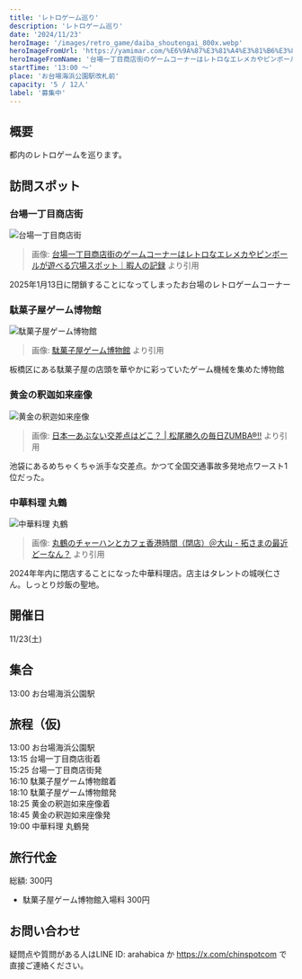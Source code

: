 ```yaml
---
title: 'レトロゲーム巡り'
description: 'レトロゲーム巡り'
date: '2024/11/23'
heroImage: '/images/retro_game/daiba_shoutengai_800x.webp'
heroImageFromUrl: 'https://yamimar.com/%E6%9A%87%E3%81%A4%E3%81%B6%E3%81%97/daiba1chome/'
heroImageFromName: '台場一丁目商店街のゲームコーナーはレトロなエレメカやピンボールが遊べる穴場スポット｜暇人の記録'
startTime: '13:00 〜'
place: 'お台場海浜公園駅改札前'
capacity: '5 / 12人'
label: '募集中'
---
```


## 概要

都内のレトロゲームを巡ります。

## 訪問スポット

### 台場一丁目商店街

![台場一丁目商店街](/images/retro_game/daiba_shoutengai_800x.webp)
> 画像: [台場一丁目商店街のゲームコーナーはレトロなエレメカやピンボールが遊べる穴場スポット｜暇人の記録](https://yamimar.com/%E6%9A%87%E3%81%A4%E3%81%B6%E3%81%97/daiba1chome/) より引用

2025年1月13日に閉鎖することになってしまったお台場のレトロゲームコーナー

### 駄菓子屋ゲーム博物館

![駄菓子屋ゲーム博物館](/images/retro_game/dagashiya_800x.webp)
> 画像: [駄菓子屋ゲーム博物館](http://dgm.starfree.jp/) より引用

板橋区にある駄菓子屋の店頭を華やかに彩っていたゲーム機械を集めた博物館

### 黄金の釈迦如来座像

![黄金の釈迦如来座像](/images/retro_game/ougon_800x.webp)
> 画像: [日本一あぶない交差点はどこ？ | 松尾勝久の毎日ZUMBA®‼](https://ameblo.jp/maxpizagasuki/entry-12867607716.html) より引用

池袋にあるめちゃくちゃ派手な交差点。かつて全国交通事故多発地点ワースト1位だった。



### 中華料理 丸鶴

![中華料理 丸鶴](/images/retro_game/marukame_800x.webp)
> 画像: [丸鶴のチャーハンとカフェ香港時間（閉店）＠大山 - 拓さまの最近どーなん？](https://saikin-do-nan.com/marutsuru-ooyama/) より引用

2024年年内に閉店することになった中華料理店。店主はタレントの城咲仁さん。しっとり炒飯の聖地。

## 開催日

11/23(土)

## 集合

13:00 お台場海浜公園駅

## 旅程（仮)

13:00 お台場海浜公園駅  
13:15 台場一丁目商店街着  
15:25 台場一丁目商店街発  
16:10 駄菓子屋ゲーム博物館着  
18:10 駄菓子屋ゲーム博物館発  
18:25 黄金の釈迦如来座像着  
18:45 黄金の釈迦如来座像発  
19:00 中華料理 丸鶴発


## 旅行代金

総額: 300円

- 駄菓子屋ゲーム博物館入場料 300円

## お問い合わせ

疑問点や質問がある人はLINE ID: arahabica か https://x.com/chinspotcom で直接ご連絡ください。


